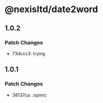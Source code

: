 # @nexisltd/date2word

## 1.0.2

### Patch Changes

- 73dccc3: trying

## 1.0.1

### Patch Changes

- 38137ca: .npmrc
